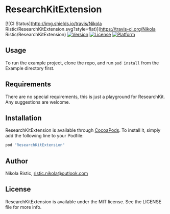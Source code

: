 # ResearchKitExtension

[![CI Status](http://img.shields.io/travis/Nikola Ristic/ResearchKitExtension.svg?style=flat)](https://travis-ci.org/Nikola Ristic/ResearchKitExtension)
[![Version](https://img.shields.io/cocoapods/v/ResearchKitExtension.svg?style=flat)](http://cocoapods.org/pods/ResearchKitExtension)
[![License](https://img.shields.io/cocoapods/l/ResearchKitExtension.svg?style=flat)](http://cocoapods.org/pods/ResearchKitExtension)
[![Platform](https://img.shields.io/cocoapods/p/ResearchKitExtension.svg?style=flat)](http://cocoapods.org/pods/ResearchKitExtension)

## Usage

To run the example project, clone the repo, and run `pod install` from the Example directory first.

## Requirements

There are no special requirements, this is just a playground for ResearchKit. Any suggestions are welcome.

## Installation

ResearchKitExtension is available through [CocoaPods](http://cocoapods.org). To install
it, simply add the following line to your Podfile:

```ruby
pod "ResearchKitExtension"
```

## Author

Nikola Ristic, ristic.nikola@outlook.com

## License

ResearchKitExtension is available under the MIT license. See the LICENSE file for more info.
